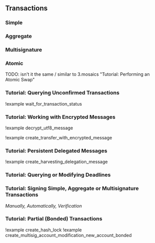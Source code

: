 ## Transactions

### Simple
### Aggregate
### Multisignature
### Atomic

TODO: isn't it the same / similar to 3.mosaics "Tutorial: Performing an Atomic Swap"

### Tutorial: Querying Unconfirmed Transactions

!example wait_for_transaction_status

### Tutorial: Working with Encrypted Messages

!example decrypt_utf8_message

!example create_transfer_with_encrypted_message

### Tutorial: Persistent Delegated Messages

!example create_harvesting_delegation_message

### Tutorial: Querying or Modifying Deadlines
### Tutorial: Signing Simple, Aggregate or Multisignature Transactions
*Manually, Automatically, Verification*

### Tutorial: Partial (Bonded) Transactions

!example create_hash_lock
!example create_multisig_account_modification_new_account_bonded
